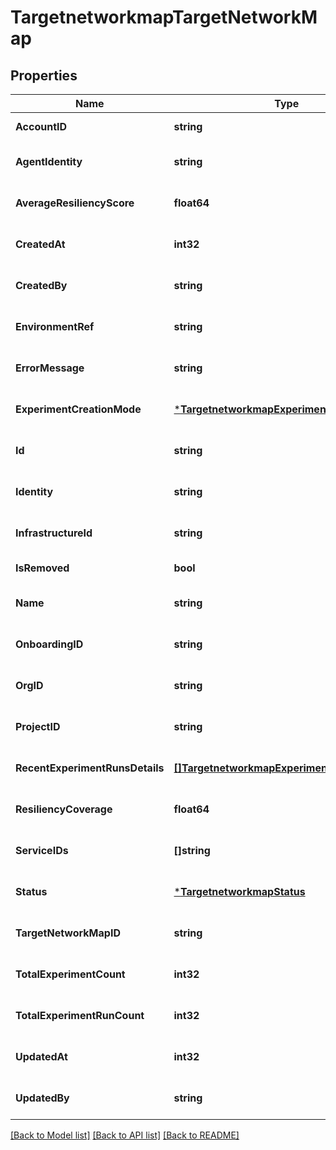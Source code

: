 # TargetnetworkmapTargetNetworkMap

## Properties
Name | Type | Description | Notes
------------ | ------------- | ------------- | -------------
**AccountID** | **string** |  | [default to null]
**AgentIdentity** | **string** |  | [optional] [default to null]
**AverageResiliencyScore** | **float64** |  | [optional] [default to null]
**CreatedAt** | **int32** |  | [optional] [default to null]
**CreatedBy** | **string** |  | [optional] [default to null]
**EnvironmentRef** | **string** |  | [optional] [default to null]
**ErrorMessage** | **string** |  | [optional] [default to null]
**ExperimentCreationMode** | [***TargetnetworkmapExperimentCreationMode**](targetnetworkmap.ExperimentCreationMode.md) |  | [optional] [default to null]
**Id** | **string** |  | [optional] [default to null]
**Identity** | **string** |  | [optional] [default to null]
**InfrastructureId** | **string** |  | [optional] [default to null]
**IsRemoved** | **bool** |  | [default to null]
**Name** | **string** |  | [optional] [default to null]
**OnboardingID** | **string** |  | [optional] [default to null]
**OrgID** | **string** |  | [optional] [default to null]
**ProjectID** | **string** |  | [optional] [default to null]
**RecentExperimentRunsDetails** | [**[]TargetnetworkmapExperimentRunDetail**](targetnetworkmap.ExperimentRunDetail.md) |  | [optional] [default to null]
**ResiliencyCoverage** | **float64** |  | [optional] [default to null]
**ServiceIDs** | **[]string** |  | [optional] [default to null]
**Status** | [***TargetnetworkmapStatus**](targetnetworkmap.Status.md) |  | [optional] [default to null]
**TargetNetworkMapID** | **string** |  | [optional] [default to null]
**TotalExperimentCount** | **int32** |  | [optional] [default to null]
**TotalExperimentRunCount** | **int32** |  | [optional] [default to null]
**UpdatedAt** | **int32** |  | [optional] [default to null]
**UpdatedBy** | **string** |  | [optional] [default to null]

[[Back to Model list]](../README.md#documentation-for-models) [[Back to API list]](../README.md#documentation-for-api-endpoints) [[Back to README]](../README.md)

